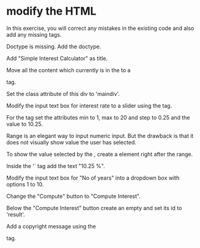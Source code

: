 # modify the HTML
In this exercise, you will correct any mistakes in the existing code and also add any missing tags.

Doctype is missing. Add the doctype.

Add "Simple Interest Calculator" as title.

Move all the content which currently is in the <body> to a <div> tag.

Set the class attribute of this div to 'maindiv'.

Modify the input text box for interest rate to a slider using the <range> tag.

For the <range> tag set the attributes min to 1, max to 20 and step to 0.25 and the value to 10.25.

Range is an elegant way to input numeric input. But the drawback is that it does not visually show value the user has selected.

To show the value selected by the <range>, create a <span> element right after the range.

Inside the '` tag add the text "10.25 %".

Modify the input text box for "No of years" into a dropdown box with options 1 to 10.

Change the "Compute" button to "Compute Interest".

Below the "Compute Interest" button create an empty <span> and set its id to 'result'.

Add a copyright message using the <footer> tag.
